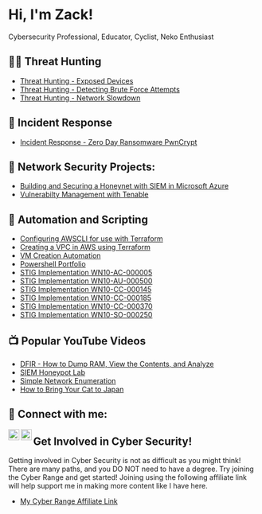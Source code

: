 # Hi, I'm Zack!  
Cybersecurity Professional, Educator, Cyclist, Neko Enthusiast

## 🕵️‍♂️ Threat Hunting
- [Threat Hunting - Exposed Devices](https://github.com/zacharywilliams05/Threat-Hunt-Exposed-Devices)
- [Threat Hunting - Detecting Brute Force Attempts](https://github.com/zacharywilliams05/Threat-Hunt-Detecting-Brute-Force-Attempts)
- [Threat Hunting - Network Slowdown](https://github.com/zacharywilliams05/Threat-Hunting-Network-Slowdown)

## 🚨 Incident Response
- [Incident Response - Zero Day Ransomware PwnCrypt](https://github.com/zacharywilliams05/Zero-Day-Ransomware-PwnCrypt-Outbreak)
  
## 🔧 Network Security Projects:
- [Building and Securing a Honeynet with SIEM in Microsoft Azure](https://github.com/zacharywilliams05/Azure-SOC-Honeynet-with-Live-Traffic)
- [Vulnerabilty Management with Tenable](https://github.com/zacharywilliams05/Vulnerabilty-Management-with-Tenable)

## 🤖 Automation and Scripting
- [Configuring AWSCLI for use with Terraform](https://github.com/zacharywilliams05/Configure-AWSCLI-Terraform)
- [Creating a VPC in AWS using Terraform](https://github.com/zacharywilliams05/VPC-AWS-Using-Terraform)
- [VM Creation Automation](https://github.com/zacharywilliams05/Cyber-Range-VM-Creation-Automation)
- [Powershell Portfolio](https://github.com/zacharywilliams05/portfoliowork/tree/master/Powershell)
- [STIG Implementation WN10-AC-000005](https://github.com/zacharywilliams05/WN10-AC-000005)
- [STIG Implementation WN10-AU-000500](https://github.com/zacharywilliams05/WN10-AU-000500)
- [STIG Implementation WN10-CC-000145](https://github.com/zacharywilliams05/WN10-CC-000145)
- [STIG Implementation WN10-CC-000185](https://github.com/zacharywilliams05/WN10-CC-000185)
- [STIG Implementation WN10-CC-000370](https://github.com/zacharywilliams05/WN10-CC-000370)
- [STIG Implementation WN10-SO-000250](https://github.com/zacharywilliams05/WN10-SO-000250)

## 📺 Popular YouTube Videos
- [DFIR - How to Dump RAM, View the Contents, and Analyze](https://youtu.be/W144HHUbkRo?si=V2Gnmue9dGD8brg2)
- [SIEM Honeypot Lab](https://youtu.be/aY83kwrInZc?si=QZ7vDR3v-uchgeMt)
- [Simple Network Enumeration](https://youtu.be/vLh2HTqRL6M?si=59k995YqfXs8fc4C)
- [How to Bring Your Cat to Japan](https://youtu.be/PmfuLUumfMU?si=rHWz78J5dkBGsp7r)

## 🤳 Connect with me:
[<img align="left" alt="JoshMadakor | YouTube" width="22px" src="https://cdn.jsdelivr.net/npm/simple-icons@v3/icons/youtube.svg" />][youtube]
[<img align="left" alt="JoshMadakor | LinkedIn" width="22px" src="https://cdn.jsdelivr.net/npm/simple-icons@v3/icons/linkedin.svg" />][linkedin]

[youtube]: https://www.youtube.com/@Z-life-online
[linkedin]: https://www.linkedin.com/in/zacharywilliams05/

## Get Involved in Cyber Security!
Getting involved in Cyber Security is not as difficult as you might think! There are many paths, and you DO NOT need to have a degree. Try joining the Cyber Range and get started! Joining using the following affiliate link will help support me in making more content like I have here.
- [My Cyber Range Affiliate Link](https://www.skool.com/cyber-range/about?ref=ec801a99c6894a5c9acf0c8ff1280007)

